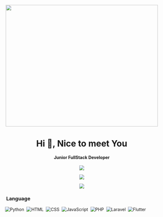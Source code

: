 <p align="center"><img src="https://64.media.tumblr.com/a25278e74d8b986e6983593dd0680782/a43e38eff085544c-14/s540x810/f2fdbf2b25689d25d1b6b0e75e9fee11f72c45d7.gif" width="500" height="400"></p>
<h1 align="center">Hi 👋, Nice to meet You</h1>
<h4 align="center">Junior FullStack Developer</h4>

<p align="center"><img src="https://komarev.com/ghpvc/?username=Kenari-V&color=ff69b4"></p>
<p align="center"><img src="https://github-readme-stats.vercel.app/api/top-langs/?username=Kenari-V&layout=compact&theme=chartreuse-dark"></p>
<p align="center"><img src="https://github-readme-stats.vercel.app/api?username=Kenari-V&show_icons=true&theme=radical"></p>

### &nbsp;Language
![Python](https://img.shields.io/badge/Python-3776AB?style=for-the-badge&logo=python&logoColor=white)&nbsp;
![HTML](https://img.shields.io/badge/HTML5-E34F26?style=for-the-badge&logo=html5&logoColor=white)&nbsp;
![CSS](https://img.shields.io/badge/CSS-239120?&style=for-the-badge&logo=css3&logoColor=white)&nbsp;
![JavaScript](https://img.shields.io/badge/JavaScript-F7DF1E?style=for-the-badge&logo=javascript&logoColor=black)&nbsp;
![PHP](https://img.shields.io/badge/PHP-777BB4?style=for-the-badge&logo=php&logoColor=white)&nbsp;
![Laravel](https://img.shields.io/badge/Laravel-FF2D20?style=for-the-badge&logo=laravel&logoColor=white)&nbsp;
![Flutter](https://img.shields.io/badge/Flutter-02569B?style=for-the-badge&logo=flutter&logoColor=white)&nbsp;


